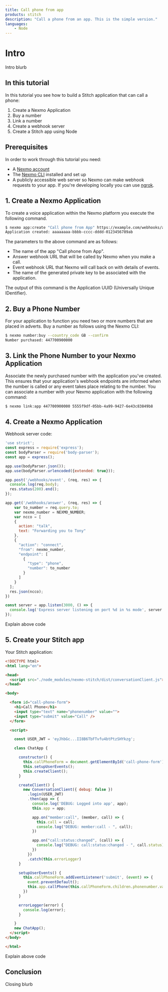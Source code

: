 ```yaml
---
title: Call phone from app
products: stitch
description: "Call a phone from an app. This is the simple version."
languages:
    - Node
---
```


# Intro

Intro blurb

## In this tutorial

In this tutorial you see how to build a Stitch application that can call a phone:

1. Create a Nexmo Application
2. Buy a number
3. Link a number
4. Create a webhook server
5. Create a Stitch app using Node

## Prerequisites

In order to work through this tutorial you need:

* A [Nexmo account](https://dashboard.nexmo.com/sign-up)
* The [Nexmo CLI](https://github.com/nexmo/nexmo-cli) installed and set up
* A publicly accessible web server so Nexmo can make webhook requests to your app. If you're developing locally you can use [ngrok](https://ngrok.com/).

## 1. Create a Nexmo Application

To create a voice application within the Nexmo platform you execute the following command.

``` bash
$ nexmo app:create "Call phone from App" https://example.com/webhooks/answer https://example.com/webhooks/event --save private.key
Application created: aaaaaaaa-bbbb-cccc-dddd-0123456789ab
```

The parameters to the above command are as follows:

* The name of the app "Call phone from App".
* Answer webhook URL that will be called by Nexmo when you make a call.
* Event webhook URL that Nexmo will call back on with details of events.
* The name of the generated private key to be associated with the application.

The output of this command is the Application UUID (Universally Unique IDentifier).

## 2. Buy a Phone Number

For your application to function you need two or more numbers that are placed in adverts. Buy a number as follows using the Nexmo CLI:

```bash
$ nexmo number:buy --country_code GB --confirm
Number purchased: 447700900000
```

## 3. Link the Phone Number to your Nexmo Application

Associate the newly purchased number with the application you've created. This ensures that your application's webhook endpoints are informed when the number is called or any event takes place relating to the number. You can associate a number with your Nexmo application with the following command:

```bash
$ nexmo link:app 447700900000 5555f9df-05bb-4a99-9427-6e43c83849b8
```

## 4. Create a Nexmo Application

Webhook server code:

``` javascript
'use strict';
const express = require('express');
const bodyParser = require('body-parser');
const app = express();

app.use(bodyParser.json());
app.use(bodyParser.urlencoded({extended: true}));

app.post('/webhooks/event', (req, res) => {
  console.log(req.body);
  res.status(200).end();
});

app.get('/webhooks/answer', (req, res) => {
    var to_number = req.query.to;
    var nexmo_number = NEXMO_NUMBER;
    var ncco = [
    {
      action: "talk",
      text: "Forwarding you to Tony"
    },
    {
      "action": "connect",
      "from": nexmo_number,
      "endpoint": [
        {
          "type": "phone",
          "number": to_number
        }
      ]
    }
  ];
  res.json(ncco);
})

const server = app.listen(3000, () => {
  console.log('Express server listening on port %d in %s mode', server.address().port, app.settings.env);
});
```

Explain above code


## 5. Create your Stitch app

Your Stitch application:

``` html
<!DOCTYPE html>
<html lang="en">

<head>
  <script src="./node_modules/nexmo-stitch/dist/conversationClient.js"></script>
</head>

<body>

  <form id="call-phone-form">
    <h1>Call Phone</h1>
    <input type="text" name="phonenumber" value="">
    <input type="submit" value="Call" />
  </form>

  <script>

    const USER_JWT = 'eyJhbGc...II8B6TbFTvfu4btPtzSHYkzg';

    class ChatApp {

      constructor() {
        this.callPhoneForm = document.getElementById('call-phone-form');
        this.setupUserEvents();
        this.createClient();
      }

      createClient() {
        new ConversationClient({ debug: false })
          .login(USER_JWT)
          .then(app => {
            console.log('DEBUG: Logged into app', app);
            this.app = app;

            app.on("member:call", (member, call) => {
              this.call = call;
              console.log("DEBUG: member:call - ", call);
            })

            app.on("call:status:changed", (call) => {
              console.log("DEBUG: call:status:changed - ", call.status);
            })
          })
          .catch(this.errorLogger)
      }

      setupUserEvents() {
        this.callPhoneForm.addEventListener('submit', (event) => {
          event.preventDefault();
          this.app.callPhone(this.callPhoneForm.children.phonenumber.value);
        })
      }

      errorLogger(error) {
        console.log(error);
      }

    }
    new ChatApp();
  </script>
</body>

</html>
```


Explain above code


## Conclusion

Closing blurb
